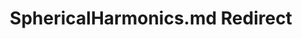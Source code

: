---
title: SphericalHarmonics.md Redirect
redirect_to: /Pages/StereoKit/SphericalHarmonics/SphericalHarmonics.html
---